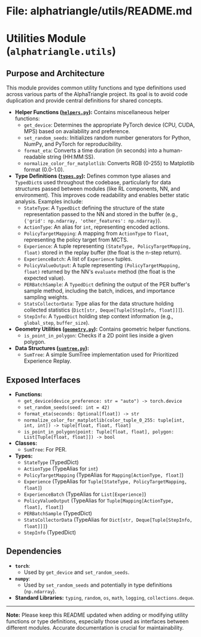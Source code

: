 # File: alphatriangle/utils/README.md
# Utilities Module (`alphatriangle.utils`)

## Purpose and Architecture

This module provides common utility functions and type definitions used across various parts of the AlphaTriangle project. Its goal is to avoid code duplication and provide central definitions for shared concepts.

-   **Helper Functions ([`helpers.py`](helpers.py)):** Contains miscellaneous helper functions:
    -   `get_device`: Determines the appropriate PyTorch device (CPU, CUDA, MPS) based on availability and preference.
    -   `set_random_seeds`: Initializes random number generators for Python, NumPy, and PyTorch for reproducibility.
    -   `format_eta`: Converts a time duration (in seconds) into a human-readable string (HH:MM:SS).
    -   `normalize_color_for_matplotlib`: Converts RGB (0-255) to Matplotlib format (0.0-1.0).
-   **Type Definitions ([`types.py`](types.py)):** Defines common type aliases and `TypedDict`s used throughout the codebase, particularly for data structures passed between modules (like RL components, NN, and environment). This improves code readability and enables better static analysis. Examples include:
    -   `StateType`: A `TypedDict` defining the structure of the state representation passed to the NN and stored in the buffer (e.g., `{'grid': np.ndarray, 'other_features': np.ndarray}`).
    -   `ActionType`: An alias for `int`, representing encoded actions.
    -   `PolicyTargetMapping`: A mapping from `ActionType` to `float`, representing the policy target from MCTS.
    -   `Experience`: A tuple representing `(StateType, PolicyTargetMapping, float)` stored in the replay buffer (the float is the n-step return).
    -   `ExperienceBatch`: A list of `Experience` tuples.
    -   `PolicyValueOutput`: A tuple representing `(PolicyTargetMapping, float)` returned by the NN's `evaluate` method (the float is the expected value).
    -   `PERBatchSample`: A `TypedDict` defining the output of the PER buffer's sample method, including the batch, indices, and importance sampling weights.
    -   `StatsCollectorData`: Type alias for the data structure holding collected statistics (`Dict[str, Deque[Tuple[StepInfo, float]]]`).
    -   `StepInfo`: A `TypedDict` holding step context information (e.g., `global_step`, `buffer_size`).
-   **Geometry Utilities ([`geometry.py`](geometry.py)):** Contains geometric helper functions.
    -   `is_point_in_polygon`: Checks if a 2D point lies inside a given polygon.
-   **Data Structures ([`sumtree.py`](sumtree.py)):**
    -   `SumTree`: A simple SumTree implementation used for Prioritized Experience Replay.

## Exposed Interfaces

-   **Functions:**
    -   `get_device(device_preference: str = "auto") -> torch.device`
    -   `set_random_seeds(seed: int = 42)`
    -   `format_eta(seconds: Optional[float]) -> str`
    -   `normalize_color_for_matplotlib(color_tuple_0_255: tuple[int, int, int]) -> tuple[float, float, float]`
    -   `is_point_in_polygon(point: Tuple[float, float], polygon: List[Tuple[float, float]]) -> bool`
-   **Classes:**
    -   `SumTree`: For PER.
-   **Types:**
    -   `StateType` (TypedDict)
    -   `ActionType` (TypeAlias for `int`)
    -   `PolicyTargetMapping` (TypeAlias for `Mapping[ActionType, float]`)
    -   `Experience` (TypeAlias for `Tuple[StateType, PolicyTargetMapping, float]`)
    -   `ExperienceBatch` (TypeAlias for `List[Experience]`)
    -   `PolicyValueOutput` (TypeAlias for `Tuple[Mapping[ActionType, float], float]`)
    -   `PERBatchSample` (TypedDict)
    -   `StatsCollectorData` (TypeAlias for `Dict[str, Deque[Tuple[StepInfo, float]]]`)
    -   `StepInfo` (TypedDict)

## Dependencies

-   **`torch`**:
    -   Used by `get_device` and `set_random_seeds`.
-   **`numpy`**:
    -   Used by `set_random_seeds` and potentially in type definitions (`np.ndarray`).
-   **Standard Libraries:** `typing`, `random`, `os`, `math`, `logging`, `collections.deque`.

---

**Note:** Please keep this README updated when adding or modifying utility functions or type definitions, especially those used as interfaces between different modules. Accurate documentation is crucial for maintainability.